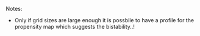Notes:
  - Only if grid sizes are large enough it is possbile to have a profile for the propensity map which suggests the bistability..!
  
